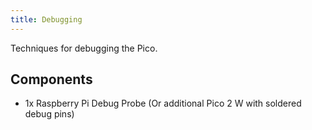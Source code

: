 ```yaml
---
title: Debugging
---
```

Techniques for debugging the Pico.
## Components
- 1x Raspberry Pi Debug Probe (Or additional Pico 2 W with soldered debug pins)
